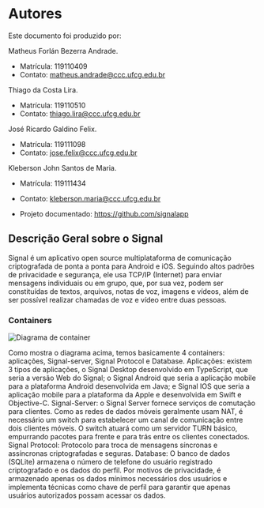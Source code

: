 
# Autores

Este documento foi produzido por:

Matheus Forlán Bezerra Andrade.
- Matrícula: 119110409
- Contato: matheus.andrade@ccc.ufcg.edu.br

Thiago da Costa Lira.
- Matrícula: 119110510
- Contato: thiago.lira@ccc.ufcg.edu.br

José Ricardo Galdino Felix.
- Matrícula: 119111098
- Contato: jose.felix@ccc.ufcg.edu.br

Kleberson John Santos de Maria.
- Matrícula: 119111434
- Contato: kleberson.maria@ccc.ufcg.edu.br


- Projeto documentado: https://github.com/signalapp

## Descrição Geral sobre o Signal

Signal é um aplicativo open source multiplataforma de comunicação criptografada de ponta a ponta para Android e iOS. Seguindo altos padrões de privacidade e segurança, ele usa TCP/IP (Internet) para enviar mensagens individuais ou em grupo, que, por sua vez, podem ser constituídas de textos, arquivos, notas de voz, imagens e vídeos, além de ser possível realizar chamadas de voz e vídeo entre duas pessoas.

### Containers

![Diagrama de container](https://github.com/matheusforlan/arqsoft-blog/blob/matheus.andrade/content/posts/signal/Conatiners.png)

Como mostra o diagrama acima, temos basicamente 4 containers: aplicações, Signal-server, Signal Protocol e Database.
	Aplicações: existem 3 tipos de aplicações, o Signal Desktop desenvolvido em TypeScript, que seria a versão Web do Signal; o Signal Android que seria a aplicação mobile para a plataforma Android desenvolvida em Java; e Signal IOS que seria a aplicação mobile para a plataforma da Apple e desenvolvida em Swift e Objective-C.
Signal-Server: o Signal Server fornece serviços de comutação para clientes. Como as redes de dados móveis geralmente usam NAT, é necessário um switch para estabelecer um canal de comunicação entre dois clientes móveis. O switch atuará como um servidor TURN básico, empurrando pacotes para frente e para trás entre os clientes conectados.
Signal Protocol: Protocolo para troca de mensagens síncronas e assíncronas criptografadas e seguras.
Database: O banco de dados (SQLite) armazena o número de telefone do usuário registrado criptografado e os dados do perfil. Por motivos de privacidade, é armazenado apenas os dados mínimos necessários dos usuários e implementa técnicas como chave de perfil para garantir que apenas usuários autorizados possam acessar os dados.
